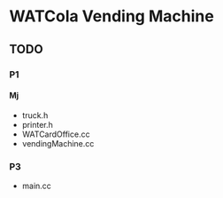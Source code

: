 # WATCola Vending Machine

## TODO
### P1
#### Mj
- truck.h
- printer.h
- WATCardOffice.cc
- vendingMachine.cc

### P3
- main.cc
